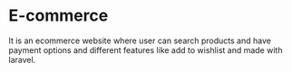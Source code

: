 # E-commerce
It is an ecommerce website where user can search products and have payment options and different features like add to wishlist and made with laravel.
